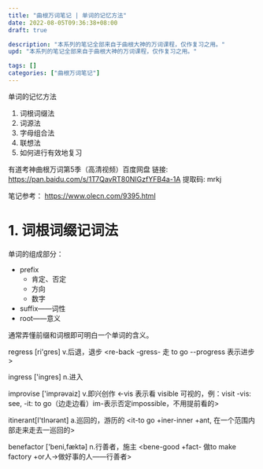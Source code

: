 ```yaml
---
title: "曲根万词笔记 | 单词的记忆方法"
date: 2022-08-05T09:36:38+08:00
draft: true

description: "本系列的笔记全部来自于曲根大神的万词课程，仅作复习之用。"
upd: "本系列的笔记全部来自于曲根大神的万词课程，仅作复习之用。"

tags: []
categories: ["曲根万词笔记"]
---
```


单词的记忆方法

1. 词根词缀法
2. 词源法
3. 字母组合法
4. 联想法
5. 如何进行有效地复习

<!--more-->

有道考神曲根万词第5季（高清视频）百度网盘 
链接: https://pan.baidu.com/s/1T7QavRT80NIGzfYFB4a-1A 提取码: mrkj

笔记参考： https://www.olecn.com/9395.html



# 1. 词根词缀记词法

单词的组成部分：
- prefix
  - 肯定、否定
  - 方向
  - 数字
- suffix——词性
- root——意义

通常弄懂前缀和词根即可明白一个单词的含义。


regress [ri'gres] v.后退，退步 <re-back -gress- 走 to go --progress 表示进步>

ingress ['ingres] n.进入

improvise ['imprəvaiz] v.即兴创作 <-vis 表示看 visible 可视的，例：visit -vis: see, -it: to go（边走边看）im-表示否定impossible，不用提前看的>

itinerant[I'tInərənt] a.巡回的，游历的 <it-to go +iner-inner +ant, 在一个范围内部走来走去一巡回的>

benefactor ['beni,fæktə] n.行善者，施主 <bene-good +fact- 做to make factory +or人→做好事的人——行善者>